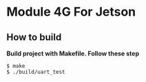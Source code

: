 # Module 4G For Jetson
## How to build
**Build project with Makefile. Follow these step**
```
$ make
$ ./build/uart_test
```